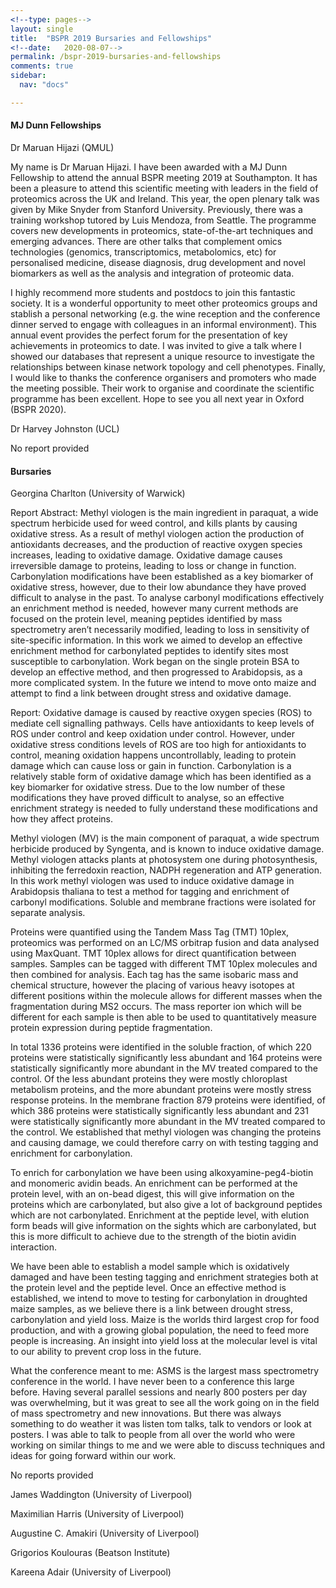 ```yaml
---
<!--type: pages-->
layout: single
title:  "BSPR 2019 Bursaries and Fellowships"
<!--date:   2020-08-07-->
permalink: /bspr-2019-bursaries-and-fellowships
comments: true
sidebar:
  nav: "docs"

---
```


#### MJ Dunn Fellowships


Dr Maruan Hijazi (QMUL)

My name is Dr Maruan Hijazi. I have been awarded with a MJ Dunn Fellowship to attend the annual BSPR meeting 2019 at Southampton. It has been a pleasure to attend this scientific meeting with leaders in the field of proteomics across the UK and Ireland. This year, the open plenary talk was given by Mike Snyder from Stanford University. Previously, there was a training workshop tutored by Luis Mendoza, from Seattle. The programme covers new developments in proteomics, state-of-the-art techniques and emerging advances. There are other talks that complement omics technologies (genomics, transcriptomics, metabolomics, etc) for personalised medicine, disease diagnosis, drug development and novel biomarkers as well as the analysis and integration of proteomic data.

I highly recommend more students and postdocs to join this fantastic society. It is a wonderful opportunity to meet other proteomics groups and stablish a personal networking (e.g. the wine reception and the conference dinner served to engage with colleagues in an informal environment). This annual event provides the perfect forum for the presentation of key achievements in proteomics to date. I was invited to give a talk where I showed our databases that represent a unique resource to investigate the relationships between kinase network topology and cell phenotypes. Finally, I would like to thanks the conference organisers and promoters who made the meeting possible. Their work to organise and coordinate the scientific programme has been excellent. Hope to see you all next year in Oxford (BSPR 2020).

Dr Harvey Johnston (UCL)

No report provided



#### Bursaries

Georgina Charlton (University of Warwick)

Report Abstract: Methyl viologen is the main ingredient in paraquat, a wide spectrum herbicide used for weed control, and kills plants by causing oxidative stress. As a result of methyl viologen action the production of antioxidants decreases, and the production of reactive oxygen species increases, leading to oxidative damage. Oxidative damage causes irreversible damage to proteins, leading to loss or change in function. Carbonylation modifications have been established as a key biomarker of oxidative stress, however, due to their low abundance they have proved difficult to analyse in the past. To analyse carbonyl modifications effectively an enrichment method is needed, however many current methods are focused on the protein level, meaning peptides identified by mass spectrometry aren’t necessarily modified, leading to loss in sensitivity of site-specific information. In this work we aimed to develop an effective enrichment method for carbonylated peptides to identify sites most susceptible to carbonylation. Work began on the single protein BSA to develop an effective method, and then progressed to Arabidopsis, as a more complicated system. In the future we intend to move onto maize and attempt to find a link between drought stress and oxidative damage. 

Report: Oxidative damage is caused by reactive oxygen species (ROS) to mediate cell signalling pathways. Cells have antioxidants to keep levels of ROS under control and keep oxidation under control. However, under oxidative stress conditions levels of ROS are too high for antioxidants to control, meaning oxidation happens uncontrollably, leading to protein damage which can cause loss or gain in function. Carbonylation is a relatively stable form of oxidative damage which has been identified as a key biomarker for oxidative stress. Due to the low number of these modifications they have proved difficult to analyse, so an effective enrichment strategy is needed to fully understand these modifications and how they affect proteins. 

Methyl viologen (MV) is the main component of paraquat, a wide spectrum herbicide produced by Syngenta, and is known to induce oxidative damage. Methyl viologen attacks plants at photosystem one during photosynthesis, inhibiting the ferredoxin reaction, NADPH regeneration and ATP generation. In this work methyl viologen was used to induce oxidative damage in Arabidopsis thaliana to test a method for tagging and enrichment of carbonyl modifications. Soluble and membrane fractions were isolated for separate analysis.

Proteins were quantified using the Tandem Mass Tag (TMT) 10plex, proteomics was performed on an LC/MS orbitrap fusion and data analysed using MaxQuant. TMT 10plex allows for direct quantification between samples. Samples can be tagged with different TMT 10plex molecules and then combined for analysis. Each tag has the same isobaric mass and chemical structure, however the placing of various heavy isotopes at different positions within the molecule allows for different masses when the fragmentation during MS2 occurs. The mass reporter ion which will be different for each sample is then able to be used to quantitatively measure protein expression during peptide fragmentation.

In total 1336 proteins were identified in the soluble fraction, of which 220 proteins were statistically significantly less abundant and 164 proteins were statistically significantly more abundant in the MV treated compared to the control. Of the less abundant proteins they were mostly chloroplast metabolism proteins, and the more abundant proteins were mostly stress response proteins. In the membrane fraction 879 proteins were identified, of which 386 proteins were statistically significantly less abundant and 231 were statistically significantly more abundant in the MV treated compared to the control. We established that methyl viologen was changing the proteins and causing damage, we could therefore carry on with testing tagging and enrichment for carbonylation.

To enrich for carbonylation we have been using alkoxyamine-peg4-biotin and monomeric avidin beads. An enrichment can be performed at the protein level, with an on-bead digest, this will give information on the proteins which are carbonylated, but also give a lot of background peptides which are not carbonylated. Enrichment at the peptide level, with elution form beads will give information on the sights which are carbonylated, but this is more difficult to achieve due to the strength of the biotin avidin interaction.

We have been able to establish a model sample which is oxidatively damaged and have been testing tagging and enrichment strategies both at the protein level and the peptide level. Once an effective method is established, we intend to move to testing for carbonylation in droughted maize samples, as we believe there is a link between drought stress, carbonylation and yield loss. Maize is the worlds third largest crop for food production, and with a growing global population, the need to feed more people is increasing. An insight into yield loss at the molecular level is vital to our ability to prevent crop loss in the future.

What the conference meant to me: ASMS is the largest mass spectrometry conference in the world. I have never been to a conference this large before. Having several parallel sessions and nearly 800 posters per day was overwhelming, but it was great to see all the work going on in the field of mass spectrometry and new innovations. But there was always something to do weather it was listen tom talks, talk to vendors or look at posters. I was able to talk to people from all over the world who were working on similar things to me and we were able to discuss techniques and ideas for going forward within our work.


No reports provided

James Waddington (University of Liverpool)

Maximilian Harris (University of Liverpool)

Augustine C. Amakiri (University of Liverpool)

Grigorios Koulouras (Beatson Institute)

Kareena Adair (University of Liverpool)

